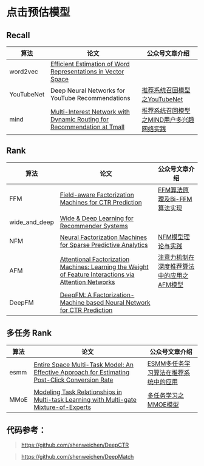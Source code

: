 # 点击预估模型


## Recall

| 算法        | 论文    |  公众号文章介绍  |
| --------    | -----  | ----            |
| word2vec        | [Efficient Estimation of Word Representations in Vector Space](https://arxiv.org/abs/1301.3781v3) |  |
| YouTubeNet      | Deep Neural Networks for YouTube Recommendations | [推荐系统召回模型之YouTubeNet](https://mp.weixin.qq.com/s/hiabDQW0qGfgPwiZdiZ_Mg) |
| mind            | [Multi-Interest Network with Dynamic Routing for Recommendation at Tmall](https://arxiv.org/abs/1904.08030v1) | [推荐系统召回模型之MIND用户多兴趣网络实践](https://mp.weixin.qq.com/s/Ys4EZw97ulrcBWFdN1OMyQ) |


## Rank

| 算法        | 论文    |  公众号文章介绍  |
| --------    | -----  | ----            |
| FFM        | [Field-aware Factorization Machines for CTR Prediction](https://www.csie.ntu.edu.tw/~cjlin/papers/ffm.pdf) | [FFM算法原理及Bi-FFM算法实现](https://mp.weixin.qq.com/s/T46HbKC-_9yYzVTgl8Fh8w) |
| wide_and_deep      | [Wide & Deep Learning for Recommender Systems](https://arxiv.org/abs/1606.07792) |  |
| NFM            | [Neural Factorization Machines for Sparse Predictive Analytics](https://arxiv.org/pdf/1708.05027.pdf) | [NFM模型理论与实践](https://mp.weixin.qq.com/s/1sWYlzIydiLAPMBnr-a5sQ) |
| AFM            | [Attentional Factorization Machines: Learning the Weight of Feature Interactions via Attention Networks](https://arxiv.org/pdf/1708.04617.pdf) | [注意力机制在深度推荐算法中的应用之AFM模型](https://mp.weixin.qq.com/s/sj5bxwtgiw-SaIItsjbeew) |
| DeepFM            | [DeepFM: A Factorization-Machine based Neural Network for CTR Prediction](https://arxiv.org/abs/1703.04247) |  |



## 多任务 Rank

| 算法        | 论文    |  公众号文章介绍  |
| --------    | -----  | ----            |
| esmm        | [Entire Space Multi-Task Model: An Effective Approach for Estimating Post-Click Conversion Rate](https://arxiv.org/abs/1804.07931) | [ESMM多任务学习算法在推荐系统中的应用](https://mp.weixin.qq.com/s/x521rMWLf6CLk0e2uXEJng) |
| MMoE      | [Modeling Task Relationships in Multi-task Learning with Multi-gate Mixture-of-Experts](https://dl.acm.org/doi/10.1145/3219819.3220007) | [多任务学习之MMOE模型](https://mp.weixin.qq.com/s/cBy0Y5xDtkc6PxhF1HNomg) |



## 代码参考：

> https://github.com/shenweichen/DeepCTR

> https://github.com/shenweichen/DeepMatch